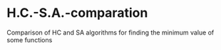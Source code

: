 # H.C.-S.A.-comparation
Comparison of HC and SA algorithms for finding the minimum value of some functions
